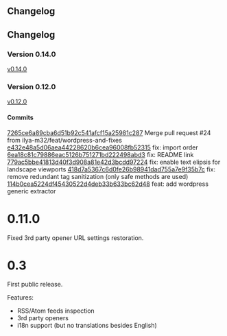 ## Changelog

## Changelog

### Version 0.14.0

[v0.14.0](+https://github.com/ilya-m32/rss-launchpad/releases/tag/0.14.0)

### Version 0.12.0

[v0.12.0](+https://github.com/ilya-m32/rss-launchpad/releases/tag/0.12.0)

#### Commits

[7265ce6a89cba6d51b92c541afcf15a25981c287](https://github.com/ilya-m32/rss-launchpad/commit/7265ce6a89cba6d51b92c541afcf15a25981c287) Merge pull request #24 from ilya-m32/feat/wordpress-and-fixes
[e432e48a5d06aea44228620b6cea96008fb52315](https://github.com/ilya-m32/rss-launchpad/commit/e432e48a5d06aea44228620b6cea96008fb52315) fix: import order
[6ea18c81c79886eac5126b751271bd222498abd3](https://github.com/ilya-m32/rss-launchpad/commit/6ea18c81c79886eac5126b751271bd222498abd3) fix: README link
[779ac5bbe41813d40f3d908a81e42d3bcdd97224](https://github.com/ilya-m32/rss-launchpad/commit/779ac5bbe41813d40f3d908a81e42d3bcdd97224) fix: enable text elipsis for landscape viewports
[418d7a5367c6d0fe26b98941dad755a7e9f35b7c](https://github.com/ilya-m32/rss-launchpad/commit/418d7a5367c6d0fe26b98941dad755a7e9f35b7c) fix: remove redundant tag sanitization (only safe methods are used)
[114b0cea5224df45430522d4deb33b633bc62d48](https://github.com/ilya-m32/rss-launchpad/commit/114b0cea5224df45430522d4deb33b633bc62d48) feat: add wordpress generic extractor

# 0.11.0

Fixed 3rd party opener URL settings restoration.

# 0.3

First public release.

Features:

- RSS/Atom feeds inspection
- 3rd party openers
- i18n support (but no translations besides English)
